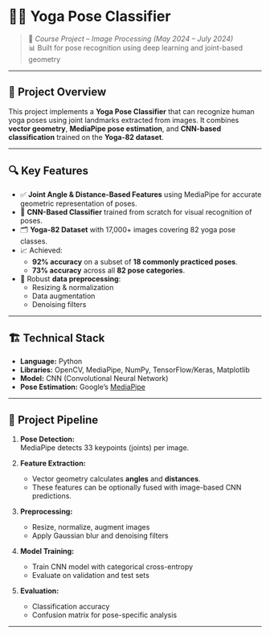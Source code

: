 # 🧘‍♀️ Yoga Pose Classifier

> 📍 *Course Project – Image Processing (May 2024 – July 2024)*  
> 📊 Built for pose recognition using deep learning and joint-based geometry

---

## 📌 Project Overview

This project implements a **Yoga Pose Classifier** that can recognize human yoga poses using joint landmarks extracted from images. It combines **vector geometry**, **MediaPipe pose estimation**, and **CNN-based classification** trained on the **Yoga-82 dataset**.

---

## 🔍 Key Features

- ✅ **Joint Angle & Distance-Based Features** using MediaPipe for accurate geometric representation of poses.
- 🧠 **CNN-Based Classifier** trained from scratch for visual recognition of poses.
- 🗂️ **Yoga-82 Dataset** with 17,000+ images covering 82 yoga pose classes.
- 📈 Achieved:
  - **92% accuracy** on a subset of **18 commonly practiced poses**.
  - **73% accuracy** across all **82 pose categories**.
- 🧹 Robust **data preprocessing**:
  - Resizing & normalization
  - Data augmentation
  - Denoising filters

---

## 🏗️ Technical Stack

- **Language:** Python  
- **Libraries:** OpenCV, MediaPipe, NumPy, TensorFlow/Keras, Matplotlib  
- **Model:** CNN (Convolutional Neural Network)  
- **Pose Estimation:** Google’s [MediaPipe](https://mediapipe.dev/)

---

## 🚀 Project Pipeline

1. **Pose Detection:**  
   MediaPipe detects 33 keypoints (joints) per image.

2. **Feature Extraction:**  
   - Vector geometry calculates **angles** and **distances**.
   - These features can be optionally fused with image-based CNN predictions.

3. **Preprocessing:**  
   - Resize, normalize, augment images
   - Apply Gaussian blur and denoising filters

4. **Model Training:**  
   - Train CNN model with categorical cross-entropy
   - Evaluate on validation and test sets

5. **Evaluation:**  
   - Classification accuracy
   - Confusion matrix for pose-specific analysis

---

